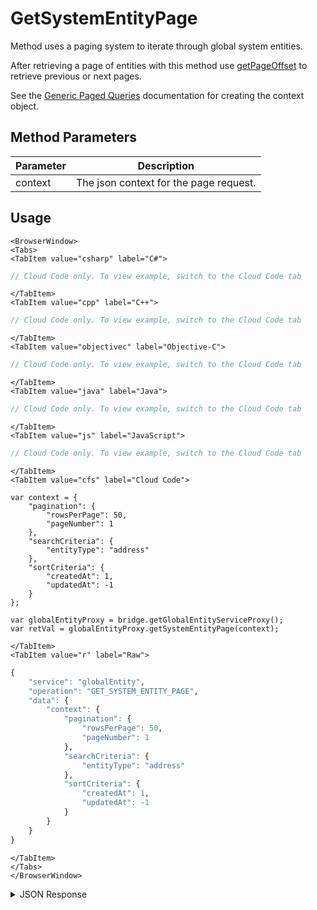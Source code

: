 # GetSystemEntityPage

Method uses a paging system to iterate through global system entities.

After retrieving a page of entities with this method use [getPageOffset](/api/capi/globalentity/getpageoffset) to retrieve previous or next pages.

See the [Generic Paged Queries](/api/appendix/genericpagedqueries) documentation for creating the context object.

<PartialServop service_name="globalEntity" operation_name="GET_SYSTEM_ENTITY_PAGE" />

## Method Parameters
Parameter | Description
--------- | -----------
context | The json context for the page request.

## Usage

```mdx-code-block
<BrowserWindow>
<Tabs>
<TabItem value="csharp" label="C#">
```

```csharp
// Cloud Code only. To view example, switch to the Cloud Code tab
```

```mdx-code-block
</TabItem>
<TabItem value="cpp" label="C++">
```

```cpp
// Cloud Code only. To view example, switch to the Cloud Code tab
```

```mdx-code-block
</TabItem>
<TabItem value="objectivec" label="Objective-C">
```

```objectivec
// Cloud Code only. To view example, switch to the Cloud Code tab
```

```mdx-code-block
</TabItem>
<TabItem value="java" label="Java">
```

```java
// Cloud Code only. To view example, switch to the Cloud Code tab
```

```mdx-code-block
</TabItem>
<TabItem value="js" label="JavaScript">
```

```javascript
// Cloud Code only. To view example, switch to the Cloud Code tab
```

```mdx-code-block
</TabItem>
<TabItem value="cfs" label="Cloud Code">
```

```cfscript
var context = {
    "pagination": {
        "rowsPerPage": 50,
        "pageNumber": 1
    },
    "searchCriteria": {
        "entityType": "address"
    },
    "sortCriteria": {
        "createdAt": 1,
        "updatedAt": -1
    }
};

var globalEntityProxy = bridge.getGlobalEntityServiceProxy();
var retVal = globalEntityProxy.getSystemEntityPage(context);
```

```mdx-code-block
</TabItem>
<TabItem value="r" label="Raw">
```

```r
{
	"service": "globalEntity",
	"operation": "GET_SYSTEM_ENTITY_PAGE",
	"data": {
		"context": {
			"pagination": {
				"rowsPerPage": 50,
				"pageNumber": 1
			},
			"searchCriteria": {
				"entityType": "address"
			},
			"sortCriteria": {
				"createdAt": 1,
				"updatedAt": -1
			}
		}
	}
}
```

```mdx-code-block
</TabItem>
</Tabs>
</BrowserWindow>
```

<details>
<summary>JSON Response</summary>

```json
{
  "data": {
    "_serverTime": 1710189613837,
    "context": "eyJzZWFyY2hDcml0ZXJpYSI6eyJnYW1lSWQiOiIxMzIyOSIsIiRvciI6W3siYWNsLm90aGVyIjp7IiRuZSI6MH19XSwib3duZXJJZCI6bnVsbH0sInNvcnRDcml0ZXJpYSI6eyJjcmVhdGVkQXQiOjEsInVwZGF0ZWRBdCI6LTF9LCJwYWdpbmF0aW9uIjp7InJvd3NQZXJQYWdlIjoyLCJwYWdlTnVtYmVyIjoxLCJkb0NvdW50Ijp0cnVlLCJza2lwUmVjb3VudCI6ZmFsc2V9LCJvcHRpb25zIjpudWxsLCJyZXN1bHRDb3VudCI6MzE3MX0",
    "results": {
      "count": 120,
      "page": 1,
      "items": [
        {
          "gameId": "13229",
          "entityId": "f8f084bb-6dd9-432f-960c-76b2610267cc",
          "entityType": "cards",
          "entityIndexedId": "config",
          "version": 23,
          "data": {
            "Rock5": {
              "isSpell": false,
              "Name": "Pebble",
              "Art": "Pebble",
              "Description": "2x vs Sharp. \nTaunt",
              "Suit": "ROCK",
              "SleepOnStartTurns": 1,
              "OnSpawn": "",
              "DivineShield": false,
              "Taunt": true,
              "Freezing": 0,
              "Cost": 1,
              "HP": 2,
              "Attack": 1,
              "DeathRattle": ""
            }
          },
          "acl": {
            "other": 1
          },
          "expiresAt": 9223372036854776000,
          "createdAt": 1518797248681,
          "updatedAt": 1519945858527
        },
        {
          "gameId": "13229",
          "entityId": "5c15dd53-d93c-4907-b905-8aa6591ccfc9",
          "entityType": "decks",
          "entityIndexedId": "config",
          "version": 10,
          "data": {
            "Deck1": {
              "Name": "Standard",
              "Description": "",
              "PlayerHPBonus": 0,
              "Deck": {
                "Rock5": 2,
                "Rock7": 2,
                "Rock9": 2,
                "Rock11": 2,
                "Rock13": 2,
                "Rock15": 2,
                "Paper5": 2,
                "Paper7": 2,
                "Paper9": 2,
                "Paper11": 2,
                "Paper13": 2,
                "Paper15": 2,
                "Scissors5": 2,
                "Scissors7": 2,
                "Scissors9": 2,
                "Scissors11": 2,
                "Scissors13": 2,
                "Scissors15": 2
              }
            }
          },
          "acl": {
            "other": 1
          },
          "expiresAt": 9223372036854776000,
          "createdAt": 1518797268594,
          "updatedAt": 1519759306443
        }
      ],
      "moreAfter": true,
      "moreBefore": false
    }
  },
  "status": 200
}
```

</details>
